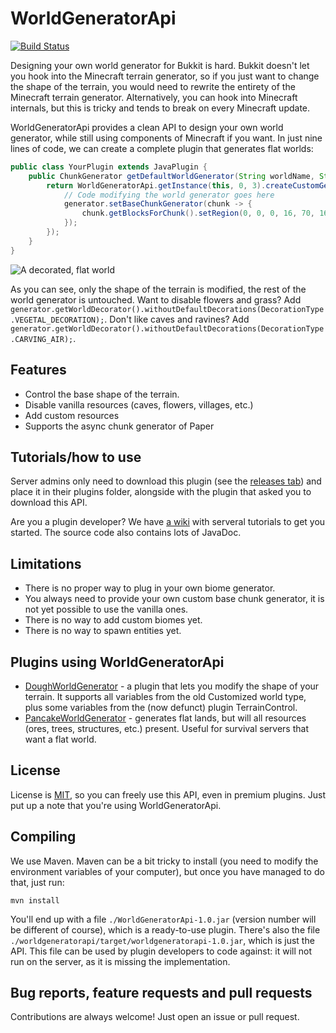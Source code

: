 # WorldGeneratorApi

[![Build Status](https://travis-ci.com/rutgerkok/WorldGeneratorApi.svg?branch=master)](https://travis-ci.com/rutgerkok/WorldGeneratorApi)

Designing your own world generator for Bukkit is hard. Bukkit doesn't let you hook into the Minecraft terrain generator, so if you just want to change the shape of the terrain, you would need to rewrite the entirety of the Minecraft terrain generator. Alternatively, you can hook into Minecraft internals, but this is tricky and tends to break on every Minecraft update.

WorldGeneratorApi provides a clean API to design your own world generator, while still using components of Minecraft if you want. In just nine lines of code, we can create a complete plugin that generates flat worlds:

```java
public class YourPlugin extends JavaPlugin {
    public ChunkGenerator getDefaultWorldGenerator(String worldName, String id) {
        return WorldGeneratorApi.getInstance(this, 0, 3).createCustomGenerator(WorldRef.ofName(worldName), generator -> {
            // Code modifying the world generator goes here
            generator.setBaseChunkGenerator(chunk -> {
                chunk.getBlocksForChunk().setRegion(0, 0, 0, 16, 70, 16, Material.STONE);
            });
        });
    }
}
```

![A decorated, flat world](https://rutgerkok.nl/afbeeldingen/minecraft/worldgeneratorapi.jpg)

As you can see, only the shape of the terrain is modified, the rest of the world generator is untouched. Want to disable flowers and grass? Add `generator.getWorldDecorator().withoutDefaultDecorations(DecorationType.VEGETAL_DECORATION);`. Don't like caves and ravines? Add `generator.getWorldDecorator().withoutDefaultDecorations(DecorationType.CARVING_AIR);`. 

## Features
* Control the base shape of the terrain.
* Disable vanilla resources (caves, flowers, villages, etc.)
* Add custom resources
* Supports the async chunk generator of Paper

## Tutorials/how to use
Server admins only need to download this plugin (see the [releases tab](https://github.com/rutgerkok/WorldGeneratorApi/releases)) and place it in their plugins folder, alongside with the plugin that asked you to download this API.

Are you a plugin developer? We have [a wiki](https://github.com/rutgerkok/WorldGeneratorApi/wiki) with serveral tutorials to get you started. The source code also contains lots of JavaDoc.

## Limitations
* There is no proper way to plug in your own biome generator.
* You always need to provide your own custom base chunk generator, it is not yet possible to use the vanilla ones.
* There is no way to add custom biomes yet.
* There is no way to spawn entities yet.

## Plugins using WorldGeneratorApi
* [DoughWorldGenerator](https://github.com/rutgerkok/Dough/) - a plugin that lets you modify the shape of your terrain. It supports all variables from the old Customized world type, plus some variables from the (now defunct) plugin TerrainControl.
* [PancakeWorldGenerator](https://github.com/rutgerkok/PancakeWorldGenerator/) - generates flat lands, but will all resources (ores, trees, structures, etc.) present. Useful for survival servers that want a flat world.

## License
License is [MIT](LICENSE), so you can freely use this API, even in premium plugins. Just put up a note that you're using WorldGeneratorApi.

## Compiling
We use Maven. Maven can be a bit tricky to install (you need to modify the environment variables of your computer), but once you have managed to do that, just run:

    mvn install

You'll end up with a file `./WorldGeneratorApi-1.0.jar` (version number will be different of course), which is a ready-to-use plugin. There's also the file `./worldgeneratorapi/target/worldgeneratorapi-1.0.jar`, which is just the API. This file can be used by plugin developers to code against: it will not run on the server, as it is missing the implementation.

## Bug reports, feature requests and pull requests
Contributions are always welcome! Just open an issue or pull request. 
